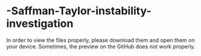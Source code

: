 # -Saffman-Taylor-instability-investigation
In order to view the files properly, please download them and open them on your device. Sometimes, the preview on the GitHub does not work properly.
